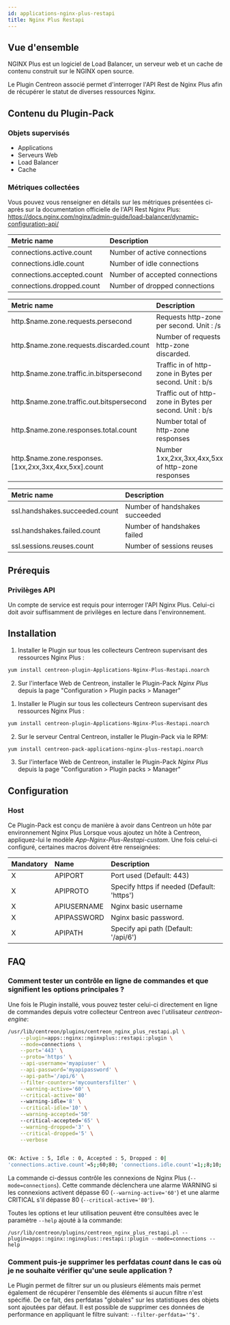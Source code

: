 ```yaml
---
id: applications-nginx-plus-restapi
title: Nginx Plus Restapi
---
```


## Vue d'ensemble

NGINX Plus est un logiciel de Load Balancer, un serveur web et un cache de contenu construit sur le NGINX open source.

Le Plugin Centreon associé permet d'interroger l'API Rest de Nginx Plus afin de récupérer le statut de diverses ressources Nginx.

## Contenu du Plugin-Pack

### Objets supervisés

* Applications
* Serveurs Web
* Load Balancer
* Cache

### Métriques collectées

Vous pouvez vous renseigner en détails sur les métriques présentées ci-après sur la documentation officielle de 
l'API Rest Nginx Plus: https://docs.nginx.com/nginx/admin-guide/load-balancer/dynamic-configuration-api/

<!--DOCUSAURUS_CODE_TABS-->

<!--Connections-->

| Metric name                 | Description                    |
| :-------------------------- | :----------------------------- |
| connections.active.count    | Number of active connections   |
| connections.idle.count      | Number of idle connections     |
| connections.accepted.count  | Number of accepted connections |
| connections.dropped.count   | Number of dropped connections  |


<!--Http-Zone-->

| Metric name                                             | Description                                              |
| :------------------------------------------------------ | :------------------------------------------------------- |
| http.$name.zone.requests.persecond                      | Requests http-zone per second. Unit : /s                 |
| http.$name.zone.requests.discarded.count                | Number of requests http-zone discarded.                  |
| http.$name.zone.traffic.in.bitspersecond                | Traffic in of http-zone in Bytes per second. Unit : b/s  |
| http.$name.zone.traffic.out.bitspersecond               | Traffic out of http-zone in Bytes per second. Unit : b/s |
| http.$name.zone.responses.total.count                   | Number total of http-zone responses                      |
| http.$name.zone.responses.[1xx,2xx,3xx,4xx,5xx].count   | Number 1xx,2xx,3xx,4xx,5xx of http-zone responses        |

<!--Ssl-->

| Metric name                      | Description                     |
| :------------------------------- | :------------------------------ |
| ssl.handshakes.succeeded.count   | Number of handshakes succeeded  |
| ssl.handshakes.failed.count      | Number of handshakes failed     |
| ssl.sessions.reuses.count        | Number of sessions reuses       |


<!--END_DOCUSAURUS_CODE_TABS-->

## Prérequis

### Privilèges API

Un compte de service est requis pour interroger l'API Nginx Plus. Celui-ci doit avoir suffisamment de privilèges en lecture dans l'environnement.

## Installation

<!--DOCUSAURUS_CODE_TABS-->

<!--Online IMP Licence & IT-100 Editions-->

1. Installer le Plugin sur tous les collecteurs Centreon supervisant des ressources Nginx Plus :

```bash
yum install centreon-plugin-Applications-Nginx-Plus-Restapi.noarch
```

2. Sur l'interface Web de Centreon, installer le Plugin-Pack *Nginx Plus* depuis la page "Configuration > Plugin packs > Manager"

<!--Offline IMP License-->

1. Installer le Plugin sur tous les collecteurs Centreon supervisant des ressources Nginx Plus :

```bash
yum install centreon-plugin-Applications-Nginx-Plus-Restapi.noarch
```

2. Sur le serveur Central Centreon, installer le Plugin-Pack via le RPM:

```bash
yum install centreon-pack-applications-nginx-plus-restapi.noarch
```

3. Sur l'interface Web de Centreon, installer le Plugin-Pack *Nginx Plus* depuis la page "Configuration > Plugin packs > Manager"


<!--END_DOCUSAURUS_CODE_TABS-->

## Configuration

### Host

Ce Plugin-Pack est conçu de manière à avoir dans Centreon un hôte par environnement Nginx Plus
Lorsque vous ajoutez un hôte à Centreon, appliquez-lui le modèle *App-Nginx-Plus-Restapi-custom*. Une fois celui-ci configuré, certaines macros doivent être renseignées:

| Mandatory | Name        | Description                                      |
| :-------- | :---------- | :----------------------------------------------- |
| X         | APIPORT     | Port used (Default: 443)                         |
| X         | APIPROTO    | Specify https if needed (Default: 'https')       |
| X         | APIUSERNAME | Nginx basic username                             |
| X         | APIPASSWORD | Nginx basic password.                            |
| X         | APIPATH     | Specify api path (Default: '/api/6')             |


## FAQ

### Comment tester un contrôle en ligne de commandes et que signifient les options principales ?

Une fois le Plugin installé, vous pouvez tester celui-ci directement en ligne de commandes depuis votre collecteur Centreon avec l'utilisateur *centreon-engine*:

```bash
/usr/lib/centreon/plugins/centreon_nginx_plus_restapi.pl \
    --plugin=apps::nginx::nginxplus::restapi::plugin \
	--mode=connections \
	--port='443' \
	--proto='https' \
	--api-username='myapiuser' \
	--api-password='myapipassword' \
	--api-path='/api/6' \
	--filter-counters='mycountersfilter' \
	--warning-active='60' \
	--critical-active='80'
	--warning-idle='8' \
	--critical-idle='10' \
    --warning-accepted='50' 
	--critical-accepted='65' \
	--warning-dropped='3' \
    --critical-dropped='5' \
	--verbose
	

OK: Active : 5, Idle : 0, Accepted : 5, Dropped : 0|
'connections.active.count'=5;;60;80; 'connections.idle.count'=1;;8;10; 'connections.accepted.count'=5;;50;65; 'connections.dropped.count'=0;;3;5;
```

La commande ci-dessus contrôle les connexions de Nginx Plus (```--mode=connections```).
Cette commande déclenchera une alarme WARNING si les connexions activent dépasse 60 (```--warning-active='60'```) 
et une alarme CRITICAL s'il dépasse 80 (```--critical-active='80'```).


Toutes les options et leur utilisation peuvent être consultées avec le paramètre ```--help``` ajouté à la commande:

```/usr/lib/centreon/plugins/centreon_nginx_plus_restapi.pl --plugin=apps::nginx::nginxplus::restapi::plugin --mode=connections --help```


### Comment puis-je supprimer les perfdatas *count* dans le cas où je ne souhaite vérifier qu'une seule application ?

Le Plugin permet de filtrer sur un ou plusieurs éléments mais permet également de récupérer l'ensemble des éléments si aucun filtre n'est spécifié.
De ce fait, des perfdatas "globales" sur les statistiques des objets sont ajoutées par défaut. Il est possible de supprimer ces données de performance en appliquant le filtre suivant: ```--filter-perfdata='^$'```.